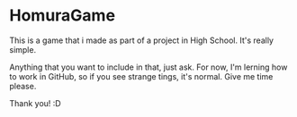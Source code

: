 # HomuraGame

This is a game that i made as part of a project in High School. It's really simple.

Anything that you want to include in that, just ask. For now, I'm lerning how to work in GitHub, so if you see strange tings, it's normal. Give me time please.

Thank you! 
:D
